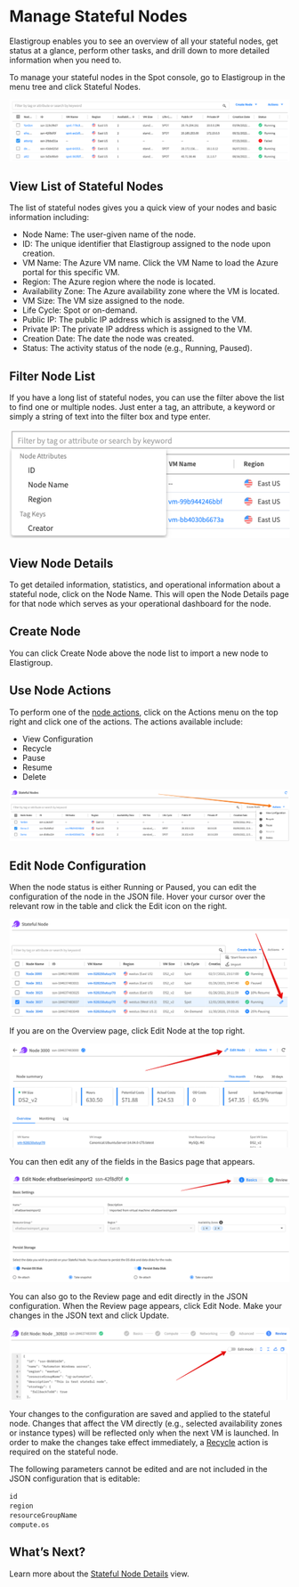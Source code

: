 # Manage Stateful Nodes

Elastigroup enables you to see an overview of all your stateful nodes, get status at a glance, perform other tasks, and drill down to more detailed information when you need to.

To manage your stateful nodes in the Spot console, go to Elastigroup in the menu tree and click Stateful Nodes.

<img src="/elastigroup/_media/azure-manage-stateful-nodes-01b.png" />

## View List of Stateful Nodes

The list of stateful nodes gives you a quick view of your nodes and basic information including:
- Node Name: The user-given name of the node.
- ID: The unique identifier that Elastigroup assigned to the node upon creation.
- VM Name: The Azure VM name. Click the VM Name to load the Azure portal for this specific VM.
- Region: The Azure region where the node is located.
- Availability Zone: The Azure availability zone where the VM is located.
- VM Size: The VM size assigned to the node.
- Life Cycle: Spot or on-demand.
- Public IP: The public IP address which is assigned to the VM.
- Private IP: The private IP address which is assigned to the VM.
- Creation Date: The date the node was created.
- Status: The activity status of the node (e.g., Running, Paused).

## Filter Node List

If you have a long list of stateful nodes, you can use the filter above the list to find one or multiple nodes. Just enter a tag, an attribute, a keyword or simply a string of text into the filter box and type enter.

<img src="/elastigroup/_media/azure-manage-stateful-nodes-02.png" />

## View Node Details

To get detailed information, statistics, and operational information about a stateful node, click on the Node Name. This will open the Node Details page for that node which serves as your operational dashboard for the node.

## Create Node

You can click Create Node above the node list to import a new node to Elastigroup.

## Use Node Actions

To perform one of the [node actions](elastigroup/features-azure/stateful-nodes/actions), click on the Actions menu on the top right and click one of the actions. The actions available include:
- View Configuration
- Recycle
- Pause
- Resume
- Delete

<img src="/elastigroup/_media/azure-manage-stateful-nodes-03a.png" />

## Edit Node Configuration

When the node status is either Running or Paused, you can edit the configuration of the node in the JSON file. Hover your cursor over the relevant row in the table and click the Edit icon on the right.

<img src="/elastigroup/_media/azure-manage-stateful-nodes-04.png" />

If you are on the Overview page, click Edit Node at the top right.

<img src="/elastigroup/_media/azure-manage-stateful-nodes-04-1.png" />

You can then edit any of the fields in the Basics page that appears.

<img src="/elastigroup/_media/azure-manage-stateful-nodes-05.png" />

You can also go to the Review page and edit directly in the JSON configuration. When the Review page appears, click Edit Node. Make your changes in the JSON text and click Update.

<img src="/elastigroup/_media/azure-manage-stateful-nodes-06.png" />

Your changes to the configuration are saved and applied to the stateful node. Changes that affect the VM directly (e.g., selected availability zones or instance types) will be reflected only when the next VM is launched. In order to make the changes take effect immediately, a [Recycle](elastigroup/features-azure/stateful-nodes/actions?id=recycle) action is required on the stateful node.

The following parameters cannot be edited and are not included in the JSON configuration that is editable:

`id`<br>
`region`<br>
`resourceGroupName`<br>
`compute.os`

## What’s Next?

Learn more about the [Stateful Node Details](elastigroup/tutorials-azure/use-stateful-nodes/view-details) view.
